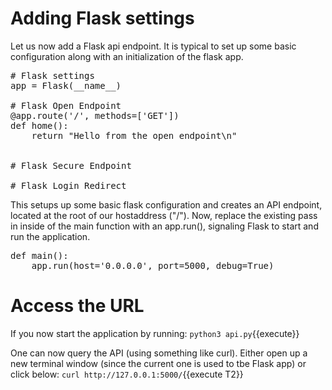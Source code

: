 # Adding Flask settings
Let us now add a Flask api endpoint. It is typical to set up some basic configuration along with an initialization of the flask app.



<pre class="file" data-filename="project/api.py" data-target="insert" data-marker="# Flask settings">
# Flask settings
app = Flask(__name__)

# Flask Open Endpoint
@app.route('/', methods=['GET'])
def home():
    return "Hello from the open endpoint\n"


# Flask Secure Endpoint

# Flask Login Redirect
</pre>



This setups up some basic flask configuration and creates an API endpoint, located at the root of our hostaddress ("/").
Now, replace the existing pass in inside of the main function with an app.run(), signaling Flask to start and run the application. 

<pre class="file" data-filename="project/api.py" data-target="insert" data-marker="def main():
    pass">
def main():
    app.run(host='0.0.0.0', port=5000, debug=True)
</pre>

# Access the URL
If you now start the application by running:
```python3 api.py```{{execute}}

One can now query the API (using something like curl). Either open up a new terminal window (since the current one is used to tbe Flask app) or click below:
```curl http://127.0.0.1:5000/```{{execute T2}}
